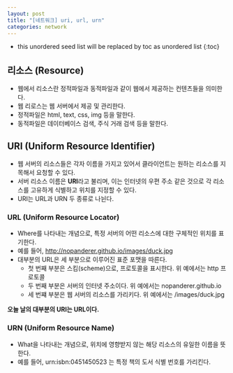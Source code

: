 ```yaml
---
layout: post
title: "[네트워크] uri, url, urn"
categories: network
---
```


* this unordered seed list will be replaced by toc as unordered list
{:toc}

## 리소스 (Resource)

- 웹에서 리소스란 정적파일과 동적파일과 같이 웹에서 제공하는 컨텐츠들을 의미한다.
- 웹 리로스는 웹 서버에서 제공 및 관리한다.
- 정적파일은 html, text, css, img 등을 말한다.
- 동적파일은 데이터베이스 검색, 주식 거래 검색 등을 말한다.

## URI (Uniform Resource Identifier)

- 웹 서버의 리소스들은 각자 이름을 가지고 있어서 클라이언트는 원하는 리소스를 지목해서 요청할 수 있다.
- 서버 리소스 이름은 **URI**라고 불리며, 이는 인터넷의 우편 주소 같은 것으로 각 리소스를 고유하게 식별하고 위치를 지정할 수 있다.
- URI는 URL과 URN 두 종류로 나뉜다.

### URL (Uniform Resource Locator)

- Where를 나타내는 개념으로, 특정 서버의 어떤 리소스에 대한 구체적인 위치를 표기한다.
- 예를 들어, http://nopanderer.github.io/images/duck.jpg
- 대부분의 URL은 세 부분으로 이루어진 표준 포맷을 따른다.
  - 첫 번째 부분은 스킴(scheme)으로, 프로토콜을 표시한다. 위 예에서는 http 프로토콜
  - 두 번째 부분은 서버의 인터넷 주소이다. 위 예에서는 nopanderer.github.io
  - 세 번쨰 부분은 웹 서버의 리소스를 가리키다. 위 예에서는 /images/duck.jpg

**오늘 날의 대부분의 URI는 URL이다.**

### URN (Uniform Resource Name)

- What을 나타내는 개념으로, 위치에 영향받지 않는 해당 리소스의 유일한 이름을 뜻한다.
- 예를 들어, urn:isbn:0451450523 는 특정 책의 도서 식별 번호를 가리킨다.